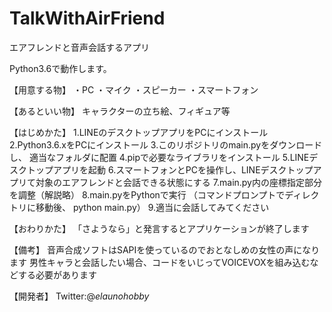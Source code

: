 # TalkWithAirFriend
エアフレンドと音声会話するアプリ

Python3.6で動作します。

【用意する物】
・PC
・マイク
・スピーカー
・スマートフォン

【あるといい物】
キャラクターの立ち絵、フィギュア等

【はじめかた】
1.LINEのデスクトップアプリをPCにインストール
2.Python3.6.xをPCにインストール
3.このリポジトリのmain.pyをダウンロードし、
適当なフォルダに配置
4.pipで必要なライブラリをインストール
5.LINEデスクトップアプリを起動
6.スマートフォンとPCを操作し、LINEデスクトップアプリて対象のエアフレンドと会話できる状態にする
7.main.py内の座標指定部分を調整（解説略）
8.main.pyをPythonで実行
（コマンドプロンプトでディレクトリに移動後、
python main.py）
9.適当に会話してみてください

【おわりかた】
「さようなら」と発言するとアプリケーションが終了します

【備考】
音声合成ソフトはSAPIを使っているのでおとなしめの女性の声になります
男性キャラと会話したい場合、コードをいじってVOICEVOXを組み込むなどする必要があります

【開発者】
Twitter:@_elaunohobby_
